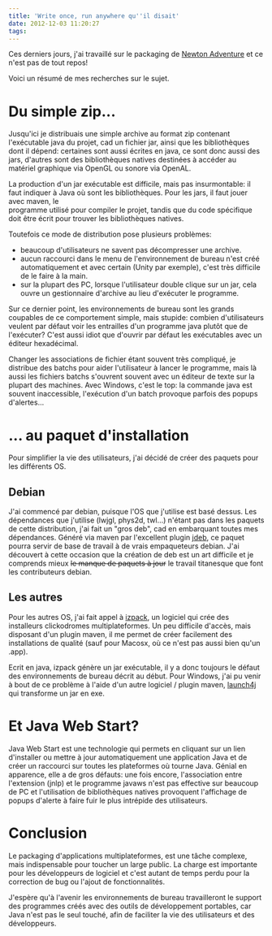 ```yaml
---
title: 'Write once, run anywhere qu''il disait'
date: 2012-12-03 11:20:27
tags:
---
```


Ces derniers jours, j'ai travaillé sur le packaging de [Newton Adventure](https://play.bci.im/) et ce n'est pas de tout repos!

Voici un résumé de mes recherches sur le sujet.

# Du simple zip...

Jusqu'ici je distribuais une simple archive au format zip contenant l'exécutable java du projet, cad un fichier jar, ainsi que les bibliothèques dont il dépend: certaines sont aussi écrites en java, ce sont donc aussi des jars, d'autres sont des bibliothèques natives destinées à accéder au matériel graphique via OpenGL ou sonore via OpenAL.

La production d'un jar exécutable est difficile, mais pas insurmontable: il faut indiquer à Java où sont les bibliothèques. Pour les jars, il faut jouer avec maven, le  
programme utilisé pour compiler le projet, tandis que du code spécifique  
doit être écrit pour trouver les bibliothèques natives.

Toutefois ce mode de distribution pose plusieurs problèmes:

*   beaucoup d'utilisateurs ne savent pas décompresser une archive.
*   aucun raccourci dans le menu de l'environnement de bureau n'est créé automatiquement et avec certain (Unity par exemple), c'est très difficile de le faire à la main.
*   sur la plupart des PC, lorsque l'utilisateur double clique sur un jar, cela ouvre un gestionnaire d'archive au lieu d'exécuter le programme.

Sur ce dernier point, les environnements de bureau sont les grands coupables de ce comportement simple, mais stupide: combien d'utilisateurs veulent par défaut voir les entrailles d'un programme java plutôt que de l'exécuter? C'est aussi idiot que d'ouvrir par défaut les exécutables avec un éditeur hexadécimal.

Changer les associations de fichier étant souvent très compliqué, je distribue des batchs pour aider l'utilisateur à lancer le programme, mais là aussi les fichiers batchs s'ouvrent souvent avec un éditeur de texte sur la plupart des machines. Avec Windows, c'est le top: la commande java est souvent  inaccessible, l'exécution d'un batch provoque parfois des popups d'alertes...

# ... au paquet d'installation

Pour simplifier la vie des utilisateurs, j'ai décidé de créer des paquets pour les différents OS.

## Debian

J'ai commencé par debian, puisque l'OS que j'utilise est basé dessus. Les dépendances que j'utilise (lwjgl, phys2d, twl...) n'étant pas dans les paquets de cette distribution, j'ai fait un "gros deb", cad en embarquant toutes mes dépendances. Généré via maven par l'excellent plugin [jdeb](https://github.com/tcurdt/jdeb), ce paquet pourra servir de base de travail à de vrais empaqueteurs debian. J'ai découvert à cette occasion que la création de deb est un art difficile et je comprends mieux <del>le manque de paquets à jour</del> le travail titanesque que font les contributeurs debian.

## Les autres

Pour les autres OS, j'ai fait appel à [izpack](http://izpack.org/), un logiciel qui crée des installeurs clickodromes multiplateformes. Un peu difficile d'accès, mais disposant d'un plugin maven, il me permet de créer facilement des installations de qualité (sauf pour Macosx, où ce n'est pas aussi bien qu'un .app).

Ecrit en java, izpack génère un jar exécutable, il y a donc toujours le défaut des environnements de bureau décrit au début. Pour Windows, j'ai pu venir à bout de ce problème à l'aide d'un autre logiciel / plugin maven, [launch4j](https://github.com/cvgaviao/launch4j) qui transforme un jar en exe.

# Et Java Web Start?

Java Web Start est une technologie qui permets en cliquant sur un lien d'installer ou mettre à jour automatiquement une application Java et de créer un raccourci sur toutes les plateformes où tourne Java. Génial en apparence, elle a de gros défauts: une fois encore, l'association entre l'extension (jnlp) et le programme javaws n'est pas effective sur beaucoup de PC et l'utilisation de bibliothèques natives provoquent l'affichage de popups d'alerte à faire fuir  le plus intrépide des utilisateurs.

# Conclusion

Le packaging d'applications multiplateformes, est une tâche complexe, mais indispensable pour toucher un large public. La charge est importante pour les développeurs de logiciel et c'est autant de temps perdu pour la correction de bug ou l'ajout de fonctionnalités.

J'espère qu'à l'avenir les environnements de bureau travailleront le support des programmes créés avec des outils de développement portables, car Java n'est pas le seul touché, afin de faciliter la vie des utilisateurs et des développeurs.